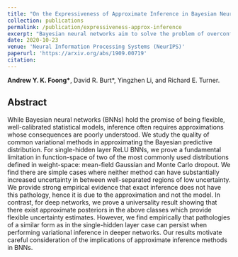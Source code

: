 ```yaml
---
title: "On the Expressiveness of Approximate Inference in Bayesian Neural Networks"
collection: publications
permalink: /publication/expressiveness-approx-inference
excerpt: "Bayesian neural networks aim to solve the problem of overconfident predictions using probabilistic modelling. However, we show that some common approximations used in Bayesian neural networks lead to undesirable behaviour. Along with [Sebastian Farquhar](https://sebastianfarquhar.com/) and [Yingzhen Li](http://yingzhenli.net/home/en/), I gave a [short talk explaining this paper](https://www.youtube.com/watch?v=BJTkLxSQrHI). You can also find the [slides](../files/RIKEN_handout.pdf) for a longer version of that talk (given with [David Burt](https://davidrburt.github.io/) at the RIKEN Center)."
date: 2020-10-23
venue: 'Neural Information Processing Systems (NeurIPS)'
paperurl: 'https://arxiv.org/abs/1909.00719'
citation:
---
```


**Andrew Y. K. Foong\***, David R. Burt\*, Yingzhen Li, and Richard E. Turner.

## Abstract
While Bayesian neural networks (BNNs) hold the promise of being flexible, well-calibrated statistical models, inference often requires approximations whose consequences are poorly understood. We study the quality of common variational methods in approximating the Bayesian predictive distribution. For single-hidden layer ReLU BNNs, we prove a fundamental limitation in function-space of two of the most commonly used distributions defined in weight-space: mean-field Gaussian and Monte Carlo dropout. We find there are simple cases where neither method can have substantially increased uncertainty in between well-separated regions of low uncertainty. We provide strong empirical evidence that exact inference does not have this pathology, hence it is due to the approximation and not the model. In contrast, for deep networks, we prove a universality result showing that there exist approximate posteriors in the above classes which provide flexible uncertainty estimates. However, we find empirically that pathologies of a similar form as in the single-hidden layer case can persist when performing variational inference in deeper networks. Our results motivate careful consideration of the implications of approximate inference methods in BNNs.
